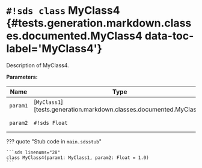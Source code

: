 # `#!sds class` MyClass4 {#tests.generation.markdown.classes.documented.MyClass4 data-toc-label='MyClass4'}

Description of MyClass4.

**Parameters:**

| Name | Type | Description | Default |
|------|------|-------------|---------|
| `param1` | [`MyClass1`][tests.generation.markdown.classes.documented.MyClass1] | Description of param1. | - |
| `param2` | `#!sds Float` | Description of param2. | `#!sds 1.0` |

??? quote "Stub code in `main.sdsstub`"

    ```sds linenums="28"
    class MyClass4(param1: MyClass1, param2: Float = 1.0)
    ```

